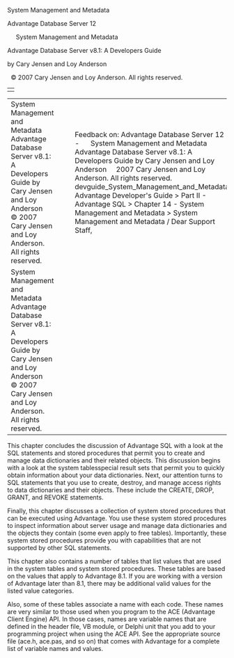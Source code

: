 System Management and Metadata




Advantage Database Server 12  

     System Management and Metadata

Advantage Database Server v8.1: A Developers Guide

by Cary Jensen and Loy Anderson

  © 2007 Cary Jensen and Loy Anderson. All rights reserved.

|  |
| --- |
|  |

|  |  |  |  |  |
| --- | --- | --- | --- | --- |
| System Management and Metadata  Advantage Database Server v8.1: A Developers Guide  by Cary Jensen and Loy Anderson    © 2007 Cary Jensen and Loy Anderson. All rights reserved. |  |  | Feedback on: Advantage Database Server 12 -      System Management and Metadata Advantage Database Server v8.1: A Developers Guide by Cary Jensen and Loy Anderson     2007 Cary Jensen and Loy Anderson. All rights reserved. devguide\_System\_Management\_and\_Metadata Advantage Developer's Guide > Part II - Advantage SQL > Chapter 14 - System Management and Metadata > System Management and Metadata / Dear Support Staff, |  |
| System Management and Metadata  Advantage Database Server v8.1: A Developers Guide  by Cary Jensen and Loy Anderson    © 2007 Cary Jensen and Loy Anderson. All rights reserved. |  |  |  |  |

This chapter concludes the discussion of Advantage SQL with a look at the SQL statements and stored procedures that permit you to create and manage data dictionaries and their related objects. This discussion begins with a look at the system tablesspecial result sets that permit you to quickly obtain information about your data dictionaries. Next, our attention turns to SQL statements that you use to create, destroy, and manage access rights to data dictionaries and their objects. These include the CREATE, DROP, GRANT, and REVOKE statements.

Finally, this chapter discusses a collection of system stored procedures that can be executed using Advantage. You use these system stored procedures to inspect information about server usage and manage data dictionaries and the objects they contain (some even apply to free tables). Importantly, these system stored procedures provide you with capabilities that are not supported by other SQL statements.

This chapter also contains a number of tables that list values that are used in the system tables and system stored procedures. These tables are based on the values that apply to Advantage 8.1. If you are working with a version of Advantage later than 8.1, there may be additional valid values for the listed value categories.

Also, some of these tables associate a name with each code. These names are very similar to those used when you program to the ACE (Advantage Client Engine) API. In those cases, names are variable names that are defined in the header file, VB module, or Delphi unit that you add to your programming project when using the ACE API. See the appropriate source file (ace.h, ace.pas, and so on) that comes with Advantage for a complete list of variable names and values.